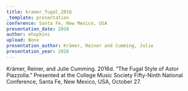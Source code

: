 ```yaml
---
title: kramer_fugal_2016
_template: presentation
conference: Santa Fe, New Mexico, USA
presentation_date: 2016
author: ehopkins
upload: None
presentation_author: Krämer, Reiner and Cumming, Julie
presentation_year: 2016
---
```

Krämer, Reiner, and Julie Cumming. 2016d. “The Fugal Style of Astor Piazzolla.” Presented at the College Music Society Fifty-Ninth National Conference, Santa Fe, New Mexico, USA, October 27.